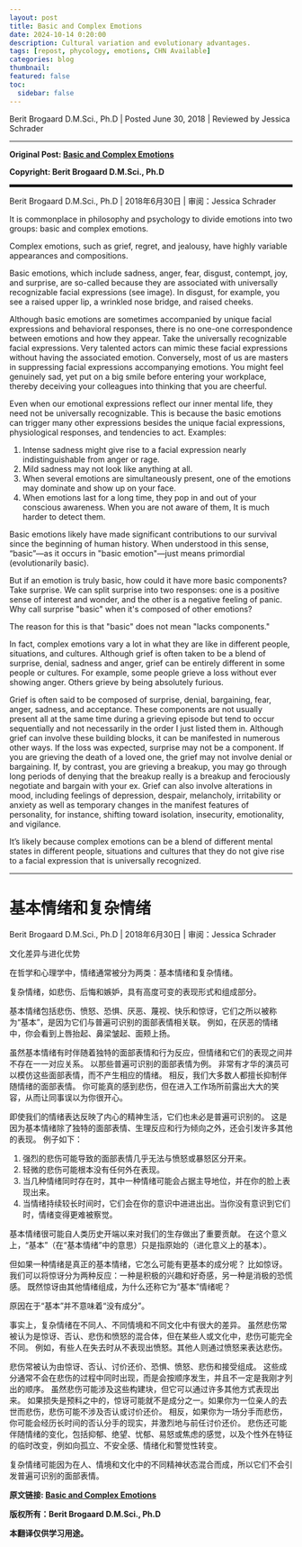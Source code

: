 ```yaml
---
layout: post
title: Basic and Complex Emotions
date: 2024-10-14 0:20:00
description: Cultural variation and evolutionary advantages.
tags: [repost, phycology, emotions, CHN Available]
categories: blog
thumbnail:
featured: false
toc:
  sidebar: false
---
```


Berit Brogaard D.M.Sci., Ph.D \| Posted June 30, 2018 | Reviewed by Jessica Schrader

---

**Original Post: [Basic and Complex Emotions](https://www.psychologytoday.com/us/blog/the-superhuman-mind/201807/basic-and-complex-emotions)**

**Copyright: Berit Brogaard D.M.Sci., Ph.D**

<hr style="border: 2px solid;">

Berit Brogaard D.M.Sci., Ph.D \| 2018年6月30日 \| 审阅：Jessica Schrader

It is commonplace in philosophy and psychology to divide emotions into two groups: basic and complex emotions.

Complex emotions, such as grief, regret, and jealousy, have highly variable appearances and compositions.

Basic emotions, which include sadness, anger, fear, disgust, contempt, joy, and surprise, are so-called because they are associated with universally recognizable facial expressions (see image).
In disgust, for example, you see a raised upper lip, a wrinkled nose bridge, and raised cheeks.

Although basic emotions are sometimes accompanied by unique facial expressions and behavioral responses, there is no one-one correspondence between emotions and how they appear.
Take the universally recognizable facial expressions.
Very talented actors can mimic these facial expressions without having the associated emotion.
Conversely, most of us are masters in suppressing facial expressions accompanying emotions.
You might feel genuinely sad, yet put on a big smile before entering your workplace, thereby deceiving your colleagues into thinking that you are cheerful.

Even when our emotional expressions reflect our inner mental life, they need not be universally recognizable.
This is because the basic emotions can trigger many other expressions besides the unique facial expressions, physiological responses, and tendencies to act.
Examples:

1. Intense sadness might give rise to a facial expression nearly indistinguishable from anger or rage.
1. Mild sadness may not look like anything at all.
1. When several emotions are simultaneously present, one of the emotions may dominate and show up on your face.
1. When emotions last for a long time, they pop in and out of your conscious awareness. When you are not aware of them, It is much harder to detect them.

Basic emotions likely have made significant contributions to our survival since the beginning of human history.
When understood in this sense, “basic”—as it occurs in "basic emotion"—just means primordial (evolutionarily basic).

But if an emotion is truly basic, how could it have more basic components?
Take surprise.
We can split surprise into two responses: one is a positive sense of interest and wonder, and the other is a negative feeling of panic.
Why call surprise "basic" when it's composed of other emotions?

The reason for this is that "basic" does not mean "lacks components."

In fact, complex emotions vary a lot in what they are like in different people, situations, and cultures.
Although grief is often taken to be a blend of surprise, denial, sadness and anger, grief can be entirely different in some people or cultures.
For example, some people grieve a loss without ever showing anger. Others grieve by being absolutely furious.

Grief is often said to be composed of surprise, denial, bargaining, fear, anger, sadness, and acceptance.
These components are not usually present all at the same time during a grieving episode but tend to occur sequentially and not necessarily in the order I just listed them in.
Although grief can involve these building blocks, it can be manifested in numerous other ways.
If the loss was expected, surprise may not be a component. If you are grieving the death of a loved one, the grief may not involve denial or bargaining.
If, by contrast, you are grieving a breakup, you may go through long periods of denying that the breakup really is a breakup and ferociously negotiate and bargain with your ex.
Grief can also involve alterations in mood, including feelings of depression, despair, melancholy, irritability or anxiety as well as temporary changes in the manifest features of personality, for instance, shifting toward isolation, insecurity, emotionality, and vigilance.

It’s likely because complex emotions can be a blend of different mental states in different people, situations and cultures that they do not give rise to a facial expression that is universally recognized.

---

# 基本情绪和复杂情绪

Berit Brogaard D.M.Sci., Ph.D \| 2018年6月30日 | 审阅：Jessica Schrader

文化差异与进化优势

在哲学和心理学中，情绪通常被分为两类：基本情绪和复杂情绪。

复杂情绪，如悲伤、后悔和嫉妒，具有高度可变的表现形式和组成部分。

基本情绪包括悲伤、愤怒、恐惧、厌恶、蔑视、快乐和惊讶，它们之所以被称为“基本”，是因为它们与普遍可识别的面部表情相关联。
例如，在厌恶的情绪中，你会看到上唇抬起、鼻梁皱起、面颊上扬。

虽然基本情绪有时伴随着独特的面部表情和行为反应，但情绪和它们的表现之间并不存在一一对应关系。
以那些普遍可识别的面部表情为例。
非常有才华的演员可以模仿这些面部表情，而不产生相应的情绪。
相反，我们大多数人都擅长抑制伴随情绪的面部表情。
你可能真的感到悲伤，但在进入工作场所前露出大大的笑容，从而让同事误以为你很开心。

即使我们的情绪表达反映了内心的精神生活，它们也未必是普遍可识别的。
这是因为基本情绪除了独特的面部表情、生理反应和行为倾向之外，还会引发许多其他的表现。
例子如下：

1. 强烈的悲伤可能导致的面部表情几乎无法与愤怒或暴怒区分开来。
1. 轻微的悲伤可能根本没有任何外在表现。
1. 当几种情绪同时存在时，其中一种情绪可能会占据主导地位，并在你的脸上表现出来。
1. 当情绪持续较长时间时，它们会在你的意识中进进出出。当你没有意识到它们时，情绪变得更难被察觉。

基本情绪很可能自人类历史开端以来对我们的生存做出了重要贡献。
在这个意义上，“基本”（在“基本情绪”中的意思）只是指原始的（进化意义上的基本）。

但如果一种情绪是真正的基本情绪，它怎么可能有更基本的成分呢？
比如惊讶。
我们可以将惊讶分为两种反应：一种是积极的兴趣和好奇感，另一种是消极的恐慌感。
既然惊讶由其他情绪组成，为什么还称它为“基本”情绪呢？

原因在于“基本”并不意味着“没有成分”。

事实上，复杂情绪在不同人、不同情境和不同文化中有很大的差异。
虽然悲伤常被认为是惊讶、否认、悲伤和愤怒的混合体，但在某些人或文化中，悲伤可能完全不同。
例如，有些人在失去时从不表现出愤怒。其他人则通过愤怒来表达悲伤。

悲伤常被认为由惊讶、否认、讨价还价、恐惧、愤怒、悲伤和接受组成。
这些成分通常不会在悲伤的过程中同时出现，而是会按顺序发生，并且不一定是我刚才列出的顺序。
虽然悲伤可能涉及这些构建块，但它可以通过许多其他方式表现出来。
如果损失是预料之中的，惊讶可能就不是成分之一。如果你为一位亲人的去世而悲伤，悲伤可能不涉及否认或讨价还价。
相反，如果你为一场分手而悲伤，你可能会经历长时间的否认分手的现实，并激烈地与前任讨价还价。
悲伤还可能伴随情绪的变化，包括抑郁、绝望、忧郁、易怒或焦虑的感觉，以及个性外在特征的临时改变，例如向孤立、不安全感、情绪化和警觉性转变。

复杂情绪可能因为在人、情境和文化中的不同精神状态混合而成，所以它们不会引发普遍可识别的面部表情。

**原文链接: [Basic and Complex Emotions](https://www.psychologytoday.com/us/blog/the-superhuman-mind/201807/basic-and-complex-emotions)**

**版权所有：Berit Brogaard D.M.Sci., Ph.D**

**本翻译仅供学习用途。**
